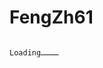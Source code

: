 # FengZh61












                                                                                                    Loading…………

